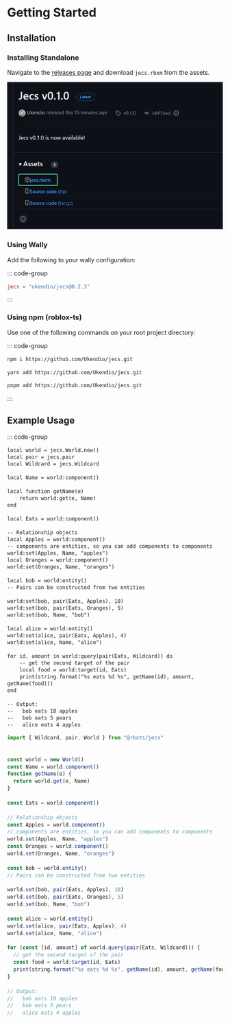 # Getting Started

## Installation

### Installing Standalone

Navigate to the [releases page](https://github.com/Ukendio/jecs/releases) and download `jecs.rbxm` from the assets.

![jecs.rbxm](rbxm.png)

### Using Wally

Add the following to your wally configuration:

::: code-group

```toml [wally.toml]
jecs = "ukendio/jecs@0.2.3"
```

:::

### Using npm (roblox-ts)

Use one of the following commands on your root project directory:

::: code-group
```bash [npm]
npm i https://github.com/Ukendio/jecs.git
```
```bash [yarn]
yarn add https://github.com/Ukendio/jecs.git
```
```bash [pnpm]
pnpm add https://github.com/Ukendio/jecs.git
```

:::

## Example Usage

::: code-group

```luau [Luau]
local world = jecs.World.new()
local pair = jecs.pair
local Wildcard = jecs.Wildcard

local Name = world:component()

local function getName(e)
    return world:get(e, Name)
end

local Eats = world:component()

-- Relationship objects
local Apples = world:component()
-- components are entities, so you can add components to components
world:set(Apples, Name, "apples")
local Oranges = world:component()
world:set(Oranges, Name, "oranges")

local bob = world:entity()
-- Pairs can be constructed from two entities

world:set(bob, pair(Eats, Apples), 10)
world:set(bob, pair(Eats, Oranges), 5)
world:set(bob, Name, "bob")

local alice = world:entity()
world:set(alice, pair(Eats, Apples), 4)
world:set(alice, Name, "alice")

for id, amount in world:query(pair(Eats, Wildcard)) do
    -- get the second target of the pair
    local food = world:target(id, Eats)
    print(string.format("%s eats %d %s", getName(id), amount, getName(food)))
end

-- Output:
--   bob eats 10 apples
--   bob eats 5 pears
--   alice eats 4 apples  
```


```ts [Typescript]
import { Wildcard, pair, World } from "@rbxts/jecs"


const world = new World()
const Name = world.component()
function getName(e) {
  return world.get(e, Name)
}

const Eats = world.component()

// Relationship objects
const Apples = world.component()
// components are entities, so you can add components to components
world.set(Apples, Name, "apples")
const Oranges = world.component()
world.set(Oranges, Name, "oranges")

const bob = world.entity()
// Pairs can be constructed from two entities

world.set(bob, pair(Eats, Apples), 10)
world.set(bob, pair(Eats, Oranges), 5)
world.set(bob, Name, "bob")

const alice = world.entity()
world.set(alice, pair(Eats, Apples), 4)
world.set(alice, Name, "alice")

for (const [id, amount] of world.query(pair(Eats, Wildcard))) {
  // get the second target of the pair
  const food = world:target(id, Eats)
  print(string.format("%s eats %d %s", getName(id), amount, getName(food)))
}

// Output:
//   bob eats 10 apples
//   bob eats 5 pears
//   alice eats 4 apples   

```

